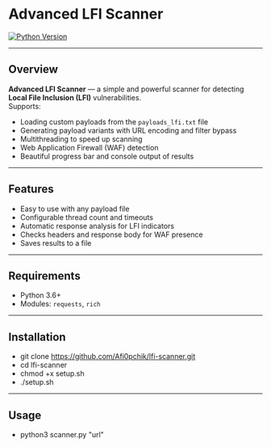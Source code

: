 # Advanced LFI Scanner

[![Python Version](https://img.shields.io/badge/python-3.6%2B-blue)]()

---

## Overview

**Advanced LFI Scanner** — a simple and powerful scanner for detecting **Local File Inclusion (LFI)** vulnerabilities.  
Supports:

- Loading custom payloads from the `payloads_lfi.txt` file  
- Generating payload variants with URL encoding and filter bypass  
- Multithreading to speed up scanning  
- Web Application Firewall (WAF) detection  
- Beautiful progress bar and console output of results

---

## Features

- Easy to use with any payload file  
- Configurable thread count and timeouts  
- Automatic response analysis for LFI indicators  
- Checks headers and response body for WAF presence  
- Saves results to a file

---

## Requirements

- Python 3.6+  
- Modules: `requests`, `rich`

---

## Installation


- git clone https://github.com/Afi0pchik/lfi-scanner.git 
- cd lfi-scanner
- chmod +x setup.sh
- ./setup.sh

---

## Usage

- python3 scanner.py "url"

